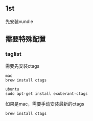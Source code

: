 ## 1st

先安装vundle

## 需要特殊配置

### taglist

需要先安装ctags

```
mac
brew install ctags

ubuntu
sudo apt-get install exuberant-ctags
```

如果是mac，需要手动安装最新的ctags
```
brew install ctags
```
